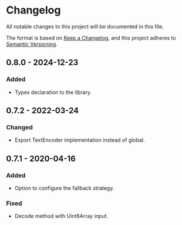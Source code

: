# Changelog

All notable changes to this project will be documented in this file.

The format is based on [Keep a Changelog], and this project adheres to [Semantic Versioning].

[Keep a Changelog]: https://keepachangelog.com/en/1.0.0/
[Semantic Versioning]: https://semver.org/spec/v2.0.0.html

## 0.8.0 - 2024-12-23

### Added

- Types declaration to the library.

## 0.7.2 - 2022-03-24

### Changed

- Export TextEncoder implementation instead of global.

## 0.7.1 - 2020-04-16

### Added

- Option to configure the fallback strategy.

### Fixed

- Decode method with Uint8Array input.
